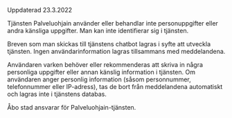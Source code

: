 Uppdaterad 23.3.2022

Tjänsten Palveluohjain använder eller behandlar inte personuppgifter eller andra känsliga uppgifter. Man kan inte identifierar sig i tjänsten.

Breven som man skickas till tjänstens chatbot lagras i syfte att utveckla tjänsten. Ingen användarinformation lagras tillsammans med meddelandena.

Användaren varken behöver eller rekommenderas att skriva in några personliga uppgifter eller annan känslig information i tjänsten. Om användaren anger personlig information (såsom personnummer, telefonnummer eller IP-adress), tas de bort från meddelandena automatiskt och lagras inte i tjänstens databas.

Åbo stad ansvarar för Palveluohjain-tjänsten.
